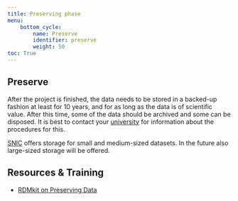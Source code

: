 ```yaml
---
title: Preserving phase
menu:
    bottom_cycle:
        name: Preserve
        identifier: preserve
        weight: 50
toc: True
---
```


## Preserve
<!-- About/intro to the phase, including link to RDMkit -->

After the project is finished, the data needs to be stored in a backed-up fashion at least for 10 years, and for as long as the data is of scientific value. After this time, some of the data should be archived and some can be disposed. It is best to contact your [university](/topic/research-data-office.md) for information about the procedures for this.

[SNIC](https://www.snic.se/allocations/storage/) offers storage for small and medium-sized datasets. In the future also large-sized storage will be offered.

## Resources & Training
* [RDMkit on Preserving Data](https://rdmkit.elixir-europe.org/preserving)
